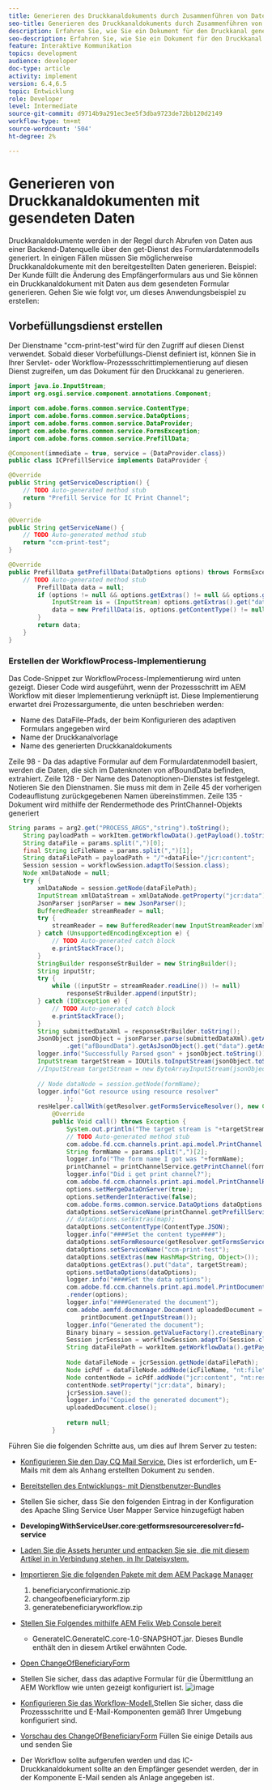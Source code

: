 ```yaml
---
title: Generieren des Druckkanaldokuments durch Zusammenführen von Daten
seo-title: Generieren des Druckkanaldokuments durch Zusammenführen von Daten
description: Erfahren Sie, wie Sie ein Dokument für den Druckkanal generieren, indem Sie die im Eingabestream enthaltenen Daten zusammenführen.
seo-description: Erfahren Sie, wie Sie ein Dokument für den Druckkanal generieren, indem Sie die im Eingabestream enthaltenen Daten zusammenführen.
feature: Interaktive Kommunikation
topics: development
audience: developer
doc-type: article
activity: implement
version: 6.4,6.5
topic: Entwicklung
role: Developer
level: Intermediate
source-git-commit: d9714b9a291ec3ee5f3dba9723de72bb120d2149
workflow-type: tm+mt
source-wordcount: '504'
ht-degree: 2%

---
```


# Generieren von Druckkanaldokumenten mit gesendeten Daten

Druckkanaldokumente werden in der Regel durch Abrufen von Daten aus einer Backend-Datenquelle über den get-Dienst des Formulardatenmodells generiert. In einigen Fällen müssen Sie möglicherweise Druckkanaldokumente mit den bereitgestellten Daten generieren. Beispiel: Der Kunde füllt die Änderung des Empfängerformulars aus und Sie können ein Druckkanaldokument mit Daten aus dem gesendeten Formular generieren. Gehen Sie wie folgt vor, um dieses Anwendungsbeispiel zu erstellen:

## Vorbefüllungsdienst erstellen

Der Dienstname &quot;ccm-print-test&quot;wird für den Zugriff auf diesen Dienst verwendet. Sobald dieser Vorbefüllungs-Dienst definiert ist, können Sie in Ihrer Servlet- oder Workflow-Prozessschrittimplementierung auf diesen Dienst zugreifen, um das Dokument für den Druckkanal zu generieren.

```java
import java.io.InputStream;
import org.osgi.service.component.annotations.Component;

import com.adobe.forms.common.service.ContentType;
import com.adobe.forms.common.service.DataOptions;
import com.adobe.forms.common.service.DataProvider;
import com.adobe.forms.common.service.FormsException;
import com.adobe.forms.common.service.PrefillData;

@Component(immediate = true, service = {DataProvider.class})
public class ICPrefillService implements DataProvider {

@Override
public String getServiceDescription() {
    // TODO Auto-generated method stub
    return "Prefill Service for IC Print Channel";
}

@Override
public String getServiceName() {
    // TODO Auto-generated method stub
    return "ccm-print-test";
}

@Override
public PrefillData getPrefillData(DataOptions options) throws FormsException {
    // TODO Auto-generated method stub
        PrefillData data = null;
        if (options != null && options.getExtras() != null && options.getExtras().get("data") != null) {
            InputStream is = (InputStream) options.getExtras().get("data");
            data = new PrefillData(is, options.getContentType() != null ? options.getContentType() : ContentType.JSON);
        }
        return data;
    }
}
```

### Erstellen der WorkflowProcess-Implementierung

Das Code-Snippet zur WorkflowProcess-Implementierung wird unten gezeigt. Dieser Code wird ausgeführt, wenn der Prozessschritt im AEM Workflow mit dieser Implementierung verknüpft ist. Diese Implementierung erwartet drei Prozessargumente, die unten beschrieben werden:

* Name des DataFile-Pfads, der beim Konfigurieren des adaptiven Formulars angegeben wird
* Name der Druckkanalvorlage
* Name des generierten Druckkanaldokuments

Zeile 98 - Da das adaptive Formular auf dem Formulardatenmodell basiert, werden die Daten, die sich im Datenknoten von afBoundData befinden, extrahiert.
Zeile 128 - Der Name des Datenoptionen-Dienstes ist festgelegt. Notieren Sie den Dienstnamen. Sie muss mit dem in Zeile 45 der vorherigen Codeauflistung zurückgegebenen Namen übereinstimmen.
Zeile 135 - Dokument wird mithilfe der Rendermethode des PrintChannel-Objekts generiert


```java
String params = arg2.get("PROCESS_ARGS","string").toString();
    String payloadPath = workItem.getWorkflowData().getPayload().toString();
    String dataFile = params.split(",")[0];
    final String icFileName = params.split(",")[1];
    String dataFilePath = payloadPath + "/"+dataFile+"/jcr:content";
    Session session = workflowSession.adaptTo(Session.class);
    Node xmlDataNode = null;
    try {
        xmlDataNode = session.getNode(dataFilePath);
        InputStream xmlDataStream = xmlDataNode.getProperty("jcr:data").getBinary().getStream();
        JsonParser jsonParser = new JsonParser();
        BufferedReader streamReader = null;
        try {
            streamReader = new BufferedReader(new InputStreamReader(xmlDataStream, "UTF-8"));
        } catch (UnsupportedEncodingException e) {
            // TODO Auto-generated catch block
            e.printStackTrace();
        }
        StringBuilder responseStrBuilder = new StringBuilder();
        String inputStr;
        try {
            while ((inputStr = streamReader.readLine()) != null)
                responseStrBuilder.append(inputStr);
        } catch (IOException e) {
            // TODO Auto-generated catch block
            e.printStackTrace();
        }
        String submittedDataXml = responseStrBuilder.toString();
        JsonObject jsonObject = jsonParser.parse(submittedDataXml).getAsJsonObject().get("afData").getAsJsonObject()
                .get("afBoundData").getAsJsonObject().get("data").getAsJsonObject();
        logger.info("Successfully Parsed gson" + jsonObject.toString());
        InputStream targetStream = IOUtils.toInputStream(jsonObject.toString());
        //InputStream targetStream = new ByteArrayInputStream(jsonObject.toString().getBytes());
        
        // Node dataNode = session.getNode(formName);
        logger.info("Got resource using resource resolver"
                );
        resHelper.callWith(getResolver.getFormsServiceResolver(), new Callable<Void>() {
            @Override
            public Void call() throws Exception {
                System.out.println("The target stream is "+targetStream.available());
                // TODO Auto-generated method stub
                com.adobe.fd.ccm.channels.print.api.model.PrintChannel printChannel = null;
                String formName = params.split(",")[2];
                logger.info("The form name I got was "+formName);
                printChannel = printChannelService.getPrintChannel(formName);
                logger.info("Did i get print channel?");
                com.adobe.fd.ccm.channels.print.api.model.PrintChannelRenderOptions options = new com.adobe.fd.ccm.channels.print.api.model.PrintChannelRenderOptions();
                options.setMergeDataOnServer(true);
                options.setRenderInteractive(false);
                com.adobe.forms.common.service.DataOptions dataOptions = new com.adobe.forms.common.service.DataOptions();
                dataOptions.setServiceName(printChannel.getPrefillService());
                // dataOptions.setExtras(map);
                dataOptions.setContentType(ContentType.JSON);
                logger.info("####Set the content type####");
                dataOptions.setFormResource(getResolver.getFormsServiceResolver().getResource(formName));
                dataOptions.setServiceName("ccm-print-test");
                dataOptions.setExtras(new HashMap<String, Object>());
                dataOptions.getExtras().put("data", targetStream);
                options.setDataOptions(dataOptions);
                logger.info("####Set the data options");
                com.adobe.fd.ccm.channels.print.api.model.PrintDocument printDocument = printChannel
                .render(options);
                logger.info("####Generated the document");
                com.adobe.aemfd.docmanager.Document uploadedDocument = new com.adobe.aemfd.docmanager.Document(
                    printDocument.getInputStream());
                logger.info("Generated the document");
                Binary binary = session.getValueFactory().createBinary(printDocument.getInputStream());
                Session jcrSession = workflowSession.adaptTo(Session.class);
                String dataFilePath = workItem.getWorkflowData().getPayload().toString();
                
                Node dataFileNode = jcrSession.getNode(dataFilePath);
                Node icPdf = dataFileNode.addNode(icFileName, "nt:file");
                Node contentNode = icPdf.addNode("jcr:content", "nt:resource");
                contentNode.setProperty("jcr:data", binary);
                jcrSession.save();
                logger.info("Copied the generated document");
                uploadedDocument.close();
                
                return null;
            }
```

Führen Sie die folgenden Schritte aus, um dies auf Ihrem Server zu testen:

* [Konfigurieren Sie den Day CQ Mail Service.](https://helpx.adobe.com/experience-manager/6-5/communities/using/email.html) Dies ist erforderlich, um E-Mails mit dem als Anhang erstellten Dokument zu senden.
* [Bereitstellen des Entwicklungs- mit Dienstbenutzer-Bundles](/help/forms/assets/common-osgi-bundles/DevelopingWithServiceUser.jar)
* Stellen Sie sicher, dass Sie den folgenden Eintrag in der Konfiguration des Apache Sling Service User Mapper Service hinzugefügt haben
* **DevelopingWithServiceUser.core:getformsresourceresolver=fd-service**
* [Laden Sie die Assets herunter und entpacken Sie sie, die mit diesem Artikel in in Verbindung stehen, in Ihr Dateisystem.](assets/prefillservice.zip)
* [Importieren Sie die folgenden Pakete mit dem AEM Package Manager](http://localhost:4502/crx/packmgr/index.jsp)
   1. beneficiaryconfirmationic.zip
   2. changeofbeneficiaryform.zip
   3. generatebeneficiaryworkflow.zip
* [Stellen Sie Folgendes mithilfe AEM Felix Web Console bereit](http://localhost:4502/system/console/bundles)

   * GenerateIC.GenerateIC.core-1.0-SNAPSHOT.jar. Dieses Bundle enthält den in diesem Artikel erwähnten Code.

* [Open ChangeOfBeneficiaryForm](http://localhost:4502/content/dam/formsanddocuments/changebeneficiary/jcr:content?wcmmode=disabled)
* Stellen Sie sicher, dass das adaptive Formular für die Übermittlung an AEM Workflow wie unten gezeigt konfiguriert ist.
   ![image](assets/generateic.PNG)
* [Konfigurieren Sie das Workflow-Modell.](http://localhost:4502/editor.html/conf/global/settings/workflow/models/ChangesToBeneficiary.html)Stellen Sie sicher, dass die Prozessschritte und E-Mail-Komponenten gemäß Ihrer Umgebung konfiguriert sind.
* [Vorschau des ChangeOfBeneficiaryForm](http://localhost:4502/content/dam/formsanddocuments/changebeneficiary/jcr:content?wcmmode=disabled) Füllen Sie einige Details aus und senden Sie
* Der Workflow sollte aufgerufen werden und das IC-Druckkanaldokument sollte an den Empfänger gesendet werden, der in der Komponente E-Mail senden als Anlage angegeben ist.
